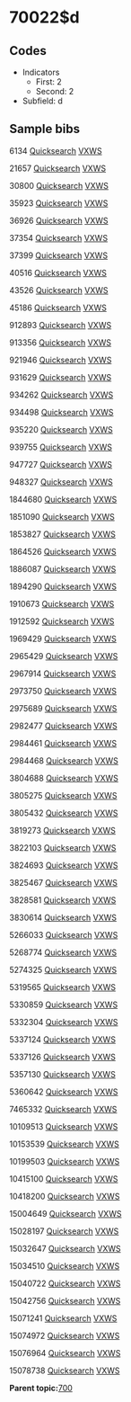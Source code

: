 # 70022$d

## Codes

-   Indicators
    -   First: 2
    -   Second: 2
-   Subfield: d

## Sample bibs

6134 [Quicksearch](https://search.library.yale.edu/catalog/6134) [VXWS](http://prodorbis.library.yale.edu:7014/vxws/GetHoldingsService?bibId=6134)

21657 [Quicksearch](https://search.library.yale.edu/catalog/21657) [VXWS](http://prodorbis.library.yale.edu:7014/vxws/GetHoldingsService?bibId=21657)

30800 [Quicksearch](https://search.library.yale.edu/catalog/30800) [VXWS](http://prodorbis.library.yale.edu:7014/vxws/GetHoldingsService?bibId=30800)

35923 [Quicksearch](https://search.library.yale.edu/catalog/35923) [VXWS](http://prodorbis.library.yale.edu:7014/vxws/GetHoldingsService?bibId=35923)

36926 [Quicksearch](https://search.library.yale.edu/catalog/36926) [VXWS](http://prodorbis.library.yale.edu:7014/vxws/GetHoldingsService?bibId=36926)

37354 [Quicksearch](https://search.library.yale.edu/catalog/37354) [VXWS](http://prodorbis.library.yale.edu:7014/vxws/GetHoldingsService?bibId=37354)

37399 [Quicksearch](https://search.library.yale.edu/catalog/37399) [VXWS](http://prodorbis.library.yale.edu:7014/vxws/GetHoldingsService?bibId=37399)

40516 [Quicksearch](https://search.library.yale.edu/catalog/40516) [VXWS](http://prodorbis.library.yale.edu:7014/vxws/GetHoldingsService?bibId=40516)

43526 [Quicksearch](https://search.library.yale.edu/catalog/43526) [VXWS](http://prodorbis.library.yale.edu:7014/vxws/GetHoldingsService?bibId=43526)

45186 [Quicksearch](https://search.library.yale.edu/catalog/45186) [VXWS](http://prodorbis.library.yale.edu:7014/vxws/GetHoldingsService?bibId=45186)

912893 [Quicksearch](https://search.library.yale.edu/catalog/912893) [VXWS](http://prodorbis.library.yale.edu:7014/vxws/GetHoldingsService?bibId=912893)

913356 [Quicksearch](https://search.library.yale.edu/catalog/913356) [VXWS](http://prodorbis.library.yale.edu:7014/vxws/GetHoldingsService?bibId=913356)

921946 [Quicksearch](https://search.library.yale.edu/catalog/921946) [VXWS](http://prodorbis.library.yale.edu:7014/vxws/GetHoldingsService?bibId=921946)

931629 [Quicksearch](https://search.library.yale.edu/catalog/931629) [VXWS](http://prodorbis.library.yale.edu:7014/vxws/GetHoldingsService?bibId=931629)

934262 [Quicksearch](https://search.library.yale.edu/catalog/934262) [VXWS](http://prodorbis.library.yale.edu:7014/vxws/GetHoldingsService?bibId=934262)

934498 [Quicksearch](https://search.library.yale.edu/catalog/934498) [VXWS](http://prodorbis.library.yale.edu:7014/vxws/GetHoldingsService?bibId=934498)

935220 [Quicksearch](https://search.library.yale.edu/catalog/935220) [VXWS](http://prodorbis.library.yale.edu:7014/vxws/GetHoldingsService?bibId=935220)

939755 [Quicksearch](https://search.library.yale.edu/catalog/939755) [VXWS](http://prodorbis.library.yale.edu:7014/vxws/GetHoldingsService?bibId=939755)

947727 [Quicksearch](https://search.library.yale.edu/catalog/947727) [VXWS](http://prodorbis.library.yale.edu:7014/vxws/GetHoldingsService?bibId=947727)

948327 [Quicksearch](https://search.library.yale.edu/catalog/948327) [VXWS](http://prodorbis.library.yale.edu:7014/vxws/GetHoldingsService?bibId=948327)

1844680 [Quicksearch](https://search.library.yale.edu/catalog/1844680) [VXWS](http://prodorbis.library.yale.edu:7014/vxws/GetHoldingsService?bibId=1844680)

1851090 [Quicksearch](https://search.library.yale.edu/catalog/1851090) [VXWS](http://prodorbis.library.yale.edu:7014/vxws/GetHoldingsService?bibId=1851090)

1853827 [Quicksearch](https://search.library.yale.edu/catalog/1853827) [VXWS](http://prodorbis.library.yale.edu:7014/vxws/GetHoldingsService?bibId=1853827)

1864526 [Quicksearch](https://search.library.yale.edu/catalog/1864526) [VXWS](http://prodorbis.library.yale.edu:7014/vxws/GetHoldingsService?bibId=1864526)

1886087 [Quicksearch](https://search.library.yale.edu/catalog/1886087) [VXWS](http://prodorbis.library.yale.edu:7014/vxws/GetHoldingsService?bibId=1886087)

1894290 [Quicksearch](https://search.library.yale.edu/catalog/1894290) [VXWS](http://prodorbis.library.yale.edu:7014/vxws/GetHoldingsService?bibId=1894290)

1910673 [Quicksearch](https://search.library.yale.edu/catalog/1910673) [VXWS](http://prodorbis.library.yale.edu:7014/vxws/GetHoldingsService?bibId=1910673)

1912592 [Quicksearch](https://search.library.yale.edu/catalog/1912592) [VXWS](http://prodorbis.library.yale.edu:7014/vxws/GetHoldingsService?bibId=1912592)

1969429 [Quicksearch](https://search.library.yale.edu/catalog/1969429) [VXWS](http://prodorbis.library.yale.edu:7014/vxws/GetHoldingsService?bibId=1969429)

2965429 [Quicksearch](https://search.library.yale.edu/catalog/2965429) [VXWS](http://prodorbis.library.yale.edu:7014/vxws/GetHoldingsService?bibId=2965429)

2967914 [Quicksearch](https://search.library.yale.edu/catalog/2967914) [VXWS](http://prodorbis.library.yale.edu:7014/vxws/GetHoldingsService?bibId=2967914)

2973750 [Quicksearch](https://search.library.yale.edu/catalog/2973750) [VXWS](http://prodorbis.library.yale.edu:7014/vxws/GetHoldingsService?bibId=2973750)

2975689 [Quicksearch](https://search.library.yale.edu/catalog/2975689) [VXWS](http://prodorbis.library.yale.edu:7014/vxws/GetHoldingsService?bibId=2975689)

2982477 [Quicksearch](https://search.library.yale.edu/catalog/2982477) [VXWS](http://prodorbis.library.yale.edu:7014/vxws/GetHoldingsService?bibId=2982477)

2984461 [Quicksearch](https://search.library.yale.edu/catalog/2984461) [VXWS](http://prodorbis.library.yale.edu:7014/vxws/GetHoldingsService?bibId=2984461)

2984468 [Quicksearch](https://search.library.yale.edu/catalog/2984468) [VXWS](http://prodorbis.library.yale.edu:7014/vxws/GetHoldingsService?bibId=2984468)

3804688 [Quicksearch](https://search.library.yale.edu/catalog/3804688) [VXWS](http://prodorbis.library.yale.edu:7014/vxws/GetHoldingsService?bibId=3804688)

3805275 [Quicksearch](https://search.library.yale.edu/catalog/3805275) [VXWS](http://prodorbis.library.yale.edu:7014/vxws/GetHoldingsService?bibId=3805275)

3805432 [Quicksearch](https://search.library.yale.edu/catalog/3805432) [VXWS](http://prodorbis.library.yale.edu:7014/vxws/GetHoldingsService?bibId=3805432)

3819273 [Quicksearch](https://search.library.yale.edu/catalog/3819273) [VXWS](http://prodorbis.library.yale.edu:7014/vxws/GetHoldingsService?bibId=3819273)

3822103 [Quicksearch](https://search.library.yale.edu/catalog/3822103) [VXWS](http://prodorbis.library.yale.edu:7014/vxws/GetHoldingsService?bibId=3822103)

3824693 [Quicksearch](https://search.library.yale.edu/catalog/3824693) [VXWS](http://prodorbis.library.yale.edu:7014/vxws/GetHoldingsService?bibId=3824693)

3825467 [Quicksearch](https://search.library.yale.edu/catalog/3825467) [VXWS](http://prodorbis.library.yale.edu:7014/vxws/GetHoldingsService?bibId=3825467)

3828581 [Quicksearch](https://search.library.yale.edu/catalog/3828581) [VXWS](http://prodorbis.library.yale.edu:7014/vxws/GetHoldingsService?bibId=3828581)

3830614 [Quicksearch](https://search.library.yale.edu/catalog/3830614) [VXWS](http://prodorbis.library.yale.edu:7014/vxws/GetHoldingsService?bibId=3830614)

5266033 [Quicksearch](https://search.library.yale.edu/catalog/5266033) [VXWS](http://prodorbis.library.yale.edu:7014/vxws/GetHoldingsService?bibId=5266033)

5268774 [Quicksearch](https://search.library.yale.edu/catalog/5268774) [VXWS](http://prodorbis.library.yale.edu:7014/vxws/GetHoldingsService?bibId=5268774)

5274325 [Quicksearch](https://search.library.yale.edu/catalog/5274325) [VXWS](http://prodorbis.library.yale.edu:7014/vxws/GetHoldingsService?bibId=5274325)

5319565 [Quicksearch](https://search.library.yale.edu/catalog/5319565) [VXWS](http://prodorbis.library.yale.edu:7014/vxws/GetHoldingsService?bibId=5319565)

5330859 [Quicksearch](https://search.library.yale.edu/catalog/5330859) [VXWS](http://prodorbis.library.yale.edu:7014/vxws/GetHoldingsService?bibId=5330859)

5332304 [Quicksearch](https://search.library.yale.edu/catalog/5332304) [VXWS](http://prodorbis.library.yale.edu:7014/vxws/GetHoldingsService?bibId=5332304)

5337124 [Quicksearch](https://search.library.yale.edu/catalog/5337124) [VXWS](http://prodorbis.library.yale.edu:7014/vxws/GetHoldingsService?bibId=5337124)

5337126 [Quicksearch](https://search.library.yale.edu/catalog/5337126) [VXWS](http://prodorbis.library.yale.edu:7014/vxws/GetHoldingsService?bibId=5337126)

5357130 [Quicksearch](https://search.library.yale.edu/catalog/5357130) [VXWS](http://prodorbis.library.yale.edu:7014/vxws/GetHoldingsService?bibId=5357130)

5360642 [Quicksearch](https://search.library.yale.edu/catalog/5360642) [VXWS](http://prodorbis.library.yale.edu:7014/vxws/GetHoldingsService?bibId=5360642)

7465332 [Quicksearch](https://search.library.yale.edu/catalog/7465332) [VXWS](http://prodorbis.library.yale.edu:7014/vxws/GetHoldingsService?bibId=7465332)

10109513 [Quicksearch](https://search.library.yale.edu/catalog/10109513) [VXWS](http://prodorbis.library.yale.edu:7014/vxws/GetHoldingsService?bibId=10109513)

10153539 [Quicksearch](https://search.library.yale.edu/catalog/10153539) [VXWS](http://prodorbis.library.yale.edu:7014/vxws/GetHoldingsService?bibId=10153539)

10199503 [Quicksearch](https://search.library.yale.edu/catalog/10199503) [VXWS](http://prodorbis.library.yale.edu:7014/vxws/GetHoldingsService?bibId=10199503)

10415100 [Quicksearch](https://search.library.yale.edu/catalog/10415100) [VXWS](http://prodorbis.library.yale.edu:7014/vxws/GetHoldingsService?bibId=10415100)

10418200 [Quicksearch](https://search.library.yale.edu/catalog/10418200) [VXWS](http://prodorbis.library.yale.edu:7014/vxws/GetHoldingsService?bibId=10418200)

15004649 [Quicksearch](https://search.library.yale.edu/catalog/15004649) [VXWS](http://prodorbis.library.yale.edu:7014/vxws/GetHoldingsService?bibId=15004649)

15028197 [Quicksearch](https://search.library.yale.edu/catalog/15028197) [VXWS](http://prodorbis.library.yale.edu:7014/vxws/GetHoldingsService?bibId=15028197)

15032647 [Quicksearch](https://search.library.yale.edu/catalog/15032647) [VXWS](http://prodorbis.library.yale.edu:7014/vxws/GetHoldingsService?bibId=15032647)

15034510 [Quicksearch](https://search.library.yale.edu/catalog/15034510) [VXWS](http://prodorbis.library.yale.edu:7014/vxws/GetHoldingsService?bibId=15034510)

15040722 [Quicksearch](https://search.library.yale.edu/catalog/15040722) [VXWS](http://prodorbis.library.yale.edu:7014/vxws/GetHoldingsService?bibId=15040722)

15042756 [Quicksearch](https://search.library.yale.edu/catalog/15042756) [VXWS](http://prodorbis.library.yale.edu:7014/vxws/GetHoldingsService?bibId=15042756)

15071241 [Quicksearch](https://search.library.yale.edu/catalog/15071241) [VXWS](http://prodorbis.library.yale.edu:7014/vxws/GetHoldingsService?bibId=15071241)

15074972 [Quicksearch](https://search.library.yale.edu/catalog/15074972) [VXWS](http://prodorbis.library.yale.edu:7014/vxws/GetHoldingsService?bibId=15074972)

15076964 [Quicksearch](https://search.library.yale.edu/catalog/15076964) [VXWS](http://prodorbis.library.yale.edu:7014/vxws/GetHoldingsService?bibId=15076964)

15078738 [Quicksearch](https://search.library.yale.edu/catalog/15078738) [VXWS](http://prodorbis.library.yale.edu:7014/vxws/GetHoldingsService?bibId=15078738)

**Parent topic:**[700](../../tags/700/700.md)

